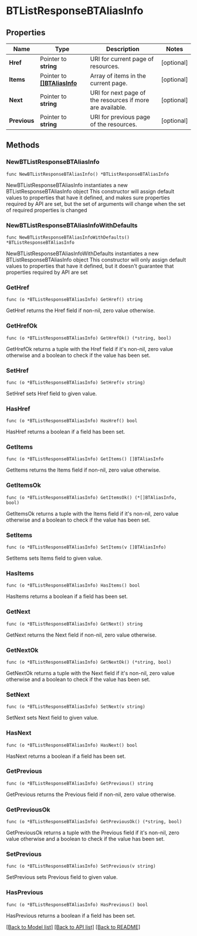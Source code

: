 # BTListResponseBTAliasInfo

## Properties

Name | Type | Description | Notes
------------ | ------------- | ------------- | -------------
**Href** | Pointer to **string** | URI for current page of resources. | [optional] 
**Items** | Pointer to [**[]BTAliasInfo**](BTAliasInfo.md) | Array of items in the current page. | [optional] 
**Next** | Pointer to **string** | URI for next page of the resources if more are available. | [optional] 
**Previous** | Pointer to **string** | URI for previous page of the resources. | [optional] 

## Methods

### NewBTListResponseBTAliasInfo

`func NewBTListResponseBTAliasInfo() *BTListResponseBTAliasInfo`

NewBTListResponseBTAliasInfo instantiates a new BTListResponseBTAliasInfo object
This constructor will assign default values to properties that have it defined,
and makes sure properties required by API are set, but the set of arguments
will change when the set of required properties is changed

### NewBTListResponseBTAliasInfoWithDefaults

`func NewBTListResponseBTAliasInfoWithDefaults() *BTListResponseBTAliasInfo`

NewBTListResponseBTAliasInfoWithDefaults instantiates a new BTListResponseBTAliasInfo object
This constructor will only assign default values to properties that have it defined,
but it doesn't guarantee that properties required by API are set

### GetHref

`func (o *BTListResponseBTAliasInfo) GetHref() string`

GetHref returns the Href field if non-nil, zero value otherwise.

### GetHrefOk

`func (o *BTListResponseBTAliasInfo) GetHrefOk() (*string, bool)`

GetHrefOk returns a tuple with the Href field if it's non-nil, zero value otherwise
and a boolean to check if the value has been set.

### SetHref

`func (o *BTListResponseBTAliasInfo) SetHref(v string)`

SetHref sets Href field to given value.

### HasHref

`func (o *BTListResponseBTAliasInfo) HasHref() bool`

HasHref returns a boolean if a field has been set.

### GetItems

`func (o *BTListResponseBTAliasInfo) GetItems() []BTAliasInfo`

GetItems returns the Items field if non-nil, zero value otherwise.

### GetItemsOk

`func (o *BTListResponseBTAliasInfo) GetItemsOk() (*[]BTAliasInfo, bool)`

GetItemsOk returns a tuple with the Items field if it's non-nil, zero value otherwise
and a boolean to check if the value has been set.

### SetItems

`func (o *BTListResponseBTAliasInfo) SetItems(v []BTAliasInfo)`

SetItems sets Items field to given value.

### HasItems

`func (o *BTListResponseBTAliasInfo) HasItems() bool`

HasItems returns a boolean if a field has been set.

### GetNext

`func (o *BTListResponseBTAliasInfo) GetNext() string`

GetNext returns the Next field if non-nil, zero value otherwise.

### GetNextOk

`func (o *BTListResponseBTAliasInfo) GetNextOk() (*string, bool)`

GetNextOk returns a tuple with the Next field if it's non-nil, zero value otherwise
and a boolean to check if the value has been set.

### SetNext

`func (o *BTListResponseBTAliasInfo) SetNext(v string)`

SetNext sets Next field to given value.

### HasNext

`func (o *BTListResponseBTAliasInfo) HasNext() bool`

HasNext returns a boolean if a field has been set.

### GetPrevious

`func (o *BTListResponseBTAliasInfo) GetPrevious() string`

GetPrevious returns the Previous field if non-nil, zero value otherwise.

### GetPreviousOk

`func (o *BTListResponseBTAliasInfo) GetPreviousOk() (*string, bool)`

GetPreviousOk returns a tuple with the Previous field if it's non-nil, zero value otherwise
and a boolean to check if the value has been set.

### SetPrevious

`func (o *BTListResponseBTAliasInfo) SetPrevious(v string)`

SetPrevious sets Previous field to given value.

### HasPrevious

`func (o *BTListResponseBTAliasInfo) HasPrevious() bool`

HasPrevious returns a boolean if a field has been set.


[[Back to Model list]](../README.md#documentation-for-models) [[Back to API list]](../README.md#documentation-for-api-endpoints) [[Back to README]](../README.md)


